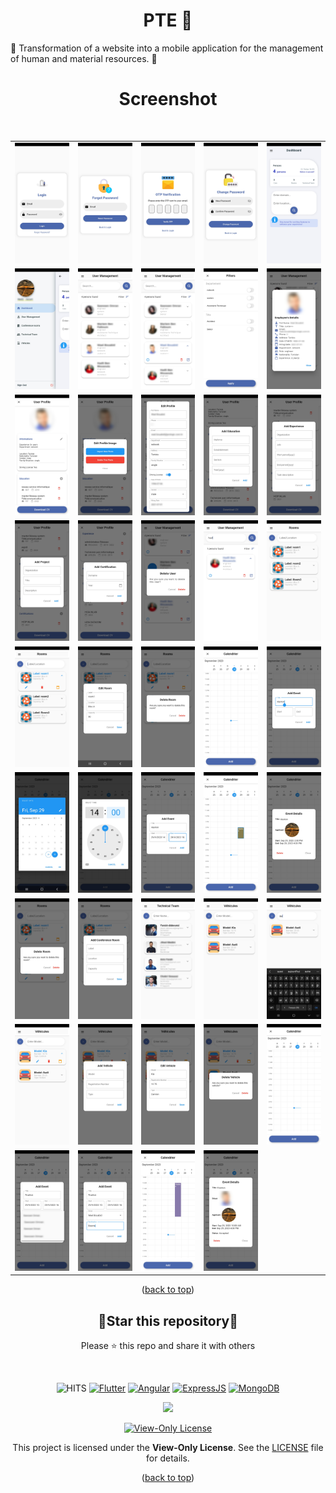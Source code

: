 <div id="top"></div>
<h1 align="center"> PTE 📱 </h1>
🚀 Transformation of a website into a mobile application for the management of human and material resources. 🌟
<br/>
<h1 align="center"> Screenshot </h1>
<br/>


<table align="center">
  <tr>
    <td><img src="capture/2.jpg" alt="Image 2" width="180" height="auto"></td>
    <td><img src="capture/3.jpg" alt="Image 3" width="180" height="auto"></td>
    <td><img src="capture/4.jpg" alt="Image 4" width="180" height="auto"></td>
    <td><img src="capture/5.jpg" alt="Image 5" width="180" height="auto"></td>
    <td><img src="capture/6.jpg" alt="Image 6" width="180" height="auto"></td>
  </tr>
  <tr>
    <td><img src="capture/7.jpg" alt="Image 7" width="180" height="auto"></td>
    <td><img src="capture/8.jpg" alt="Image 8" width="180" height="auto"></td>
    <td><img src="capture/9.jpg" alt="Image 9" width="180" height="auto"></td>
    <td><img src="capture/10.jpg" alt="Image 10" width="180" height="auto"></td>
    <td><img src="capture/11.jpg" alt="Image 11" width="180" height="auto"></td>
  </tr>
  <tr>
    <td><img src="capture/12.jpg" alt="Image 12" width="180" height="auto"></td>
    <td><img src="capture/13.jpg" alt="Image 13" width="180" height="auto"></td>
    <td><img src="capture/14.jpg" alt="Image 14" width="180" height="auto"></td>
    <td><img src="capture/15.jpg" alt="Image 15" width="180" height="auto"></td>
    <td><img src="capture/16.jpg" alt="Image 16" width="180" height="auto"></td>
  </tr>
  <tr>
    <td><img src="capture/17.jpg" alt="Image 17" width="180" height="auto"></td>
    <td><img src="capture/18.jpg" alt="Image 18" width="180" height="auto"></td>
    <td><img src="capture/19.jpg" alt="Image 19" width="180" height="auto"></td>
    <td><img src="capture/20.jpg" alt="Image 20" width="180" height="auto"></td>
    <td><img src="capture/21.jpg" alt="Image 21" width="180" height="auto"></td>
  </tr>
  <tr>
    <td><img src="capture/22.jpg" alt="Image 22" width="180" height="auto"></td>
    <td><img src="capture/23.jpg" alt="Image 23" width="180" height="auto"></td>
    <td><img src="capture/24.jpg" alt="Image 24" width="180" height="auto"></td>
    <td><img src="capture/25.jpg" alt="Image 25" width="180" height="auto"></td>
    <td><img src="capture/26.jpg" alt="Image 26" width="180" height="auto"></td>
  </tr>
  <tr>
    <td><img src="capture/27.jpg" alt="Image 27" width="180" height="auto"></td>
    <td><img src="capture/28.jpg" alt="Image 28" width="180" height="auto"></td>
    <td><img src="capture/29.jpg" alt="Image 29" width="180" height="auto"></td>
    <td><img src="capture/30.jpg" alt="Image 30" width="180" height="auto"></td>
    <td><img src="capture/31.jpg" alt="Image 31" width="180" height="auto"></td>
  </tr>
  <tr>
    <td><img src="capture/32.jpg" alt="Image 32" width="180" height="auto"></td>
    <td><img src="capture/33.jpg" alt="Image 33" width="180" height="auto"></td>
    <td><img src="capture/34.jpg" alt="Image 34" width="180" height="auto"></td>
    <td><img src="capture/35.jpg" alt="Image 35" width="180" height="auto"></td>
    <td><img src="capture/36.jpg" alt="Image 36" width="180" height="auto"></td>
  </tr>
  <tr>
    <td><img src="capture/37.jpg" alt="Image 37" width="180" height="auto"></td>
    <td><img src="capture/38.jpg" alt="Image 38" width="180" height="auto"></td>
    <td><img src="capture/39.jpg" alt="Image 39" width="180" height="auto"></td>
    <td><img src="capture/40.jpg" alt="Image 40" width="180" height="auto"></td>
    <td><img src="capture/41.jpg" alt="Image 41" width="180" height="auto"></td>
  </tr>
  <tr>
    <td><img src="capture/42.jpg" alt="Image 42" width="180" height="auto"></td>
    <td><img src="capture/43.jpg" alt="Image 43" width="180" height="auto"></td>
    <td><img src="capture/44.jpg" alt="Image 44" width="180" height="auto"></td>
    <td><img src="capture/45.jpg" alt="Image 45" width="180" height="auto"></td>
  </tr>
</table>


<p align="center">(<a href="#top">back to top</a>)</p>

<div align=center>

<h2>🌟Star this repository🌟</h2>

Please ⭐️ this repo and share it with others

</div>

<br>

<div align=center>

![HITS](https://hits.seeyoufarm.com/api/count/incr/badge.svg?url=https://github.com/yassindaboussi/PTE-Mobile&count_bg=#79C83D&title_bg=#555555&icon=&icon_color=#E7E7E7&title=PAGE+VIEWS&edge_flat=false)
[![Flutter](https://img.shields.io/badge/Flutter-blueviolet.svg)](https://flutter.dev)
[![Angular](https://img.shields.io/badge/Angular-brightgreen.svg)](https://angular.io)
[![ExpressJS](https://img.shields.io/badge/ExpressJs-orange.svg)](https://expressjs.com)
[![MongoDB](https://img.shields.io/badge/MongoDB-brightgreen.svg)](https://mongodb.com)
    
<p align="center">
  <a href="https://github.com/yassindaboussi/PTE-Mobile/stargazers">
    <img src="https://img.shields.io/github/stars/yassindaboussi/PTE-Mobile"/> 
  </a>
    
[![View-Only License](https://img.shields.io/badge/License-View--Only-red.svg?style=flat-square)](LICENSE.md)

This project is licensed under the **View-Only License**. See the [LICENSE](LICENSE) file for details.


</p>

</div>

<p align="center">(<a href="#top">back to top</a>)</p>

